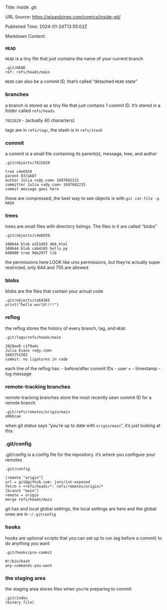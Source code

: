 Title: inside .git

URL Source: https://wizardzines.com/comics/inside-git/

Published Time: 2024-01-24T13:55:02Z

Markdown Content:
### `HEAD`

`HEAD` is a tiny file that just contains the name of your current branch

`.git/HEAD`  
`ref: refs/heads/main`

`HEAD` can also be a commit ID, that’s called “detached `HEAD` state”

### branches

a branch is stored as a tiny file that just contains 1 commit ID. It’s stored in a folder called `refs/heads`.

`7622629` - (actually 40 characters)

tags are in `refs/tags`, the stash is in `refs/stash`

### commit

a commit is a small file containing its parent(s), message, tree, and author

`.git/objects/7622629`

```
tree c4e6559 
parent 037ab87 
author Julia <x@y.com> 1697682215 
committer Julia <x@y.com> 1697682215 
commit message goes here 
```

these are compressed, the best way to see objects is with `git cat-file -p HASH`

### trees

trees are small files with directory listings. The files in it are called “blobs”

`.git/objects/c4e6559`

```
100644 blob e351d93 404.html 
100644 blob cab4165 hello.py
040000 tree 9de29f7 lib
```

the permissions here LOOK like unix permissions, but they’re actually super restricted, only 644 and 755 are allowed

### blobs

blobs are the files that contain your actual code

`.git/objects/cab4165`  
`print("hello world!!!!")`

### reflog

the reflog stores the history of every branch, tag, and `HEAD`

`.git/logs/refs/heads/main`

```
2028ee0 c1f9a4c 
Julia Evans <x@y.com> 
1683751582 
commit: no ligatures in code
```

each line of the reflog has: - before/after commit IDs - user + - timestamp - log message

### remote-tracking branches

remote-tracking branches store the most recently seen commit ID for a remote branch

`.git/refs/remotes/origin/main`  
`a9bbcae`

when git status says “you’re up to date with `origin/main`”, it’s just looking at this

### .git/config

.git/config is a config file for the repository. it’s where you configure your remotes

`.git/config`

```
[remote "origin"] 
url = git@github.com: jvns/int-exposed 
fetch = +refs/heads/*: refs/remotes/origin/* 
[branch "main"] 
remote = origin 
merge refs/heads/main
```

git has and local global settings, the local settings are here and the global ones are in `~/.gitconfig`

### hooks

hooks are optional scripts that you can set up to run (eg before a commit) to do anything you want

`.git/hooks/pre-commit`

```
#!/bin/bash 
any-commands-you-want
```

### the staging area

the staging area stores files when you’re preparing to commit

`.git/index`  
`(binary file)`
